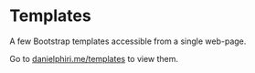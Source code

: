 # Templates
A few Bootstrap templates accessible from a single web-page.

Go to [danielphiri.me/templates](danielphiri.me/templates) to view them.

